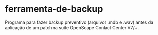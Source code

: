 ferramenta-de-backup
====================

Programa para fazer backup preventivo (arquivos .mdb e .wav) antes da aplicação de um patch na suíte OpenScape Contact Center V7/+.

